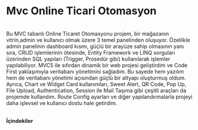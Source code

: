 # Mvc Online Ticari Otomasyon
<br>
Bu MVC tabanlı Online Ticaret Otomasyonu projem, bir mağazanın vitrin,admin ve kullanıcı olmak üzere 3 temel panelinden oluşuyor. Özellikle admin panelinin dashboard kısmı, güçlü bir arayüze sahip olmasının yanı sıra, CRUD işlemlerinin ötesinde, Entity Framework ve LINQ sorguları üzerinden SQL yapıları (Trigger, Prosedür gibi) kullanılarak işlemler yapılabiliyor. MVC5 ile sıfırdan dinamik bir web projesi geliştirdim ve Code First yaklaşımıyla veritabanı yönetimini sağladım. Bu sayede hem yazılım hem de veritabanı yönetimi açısından güçlü bir altyapı oluşturmuş oldum. Ayrıca, Chart ve Widget Card kullanımları, Sweet Alert, QR Code, Pop Up, File Upload, Authentication, Session ile Mail Taşıma gibi çeşitli araçları da projemde kullandım. Route Config ayarları ve diğer yapılandırmalarla projeyi daha işlevsel ve kullanıcı dostu hale getirdim.<br><br>

<b>İçindekiler<b>
